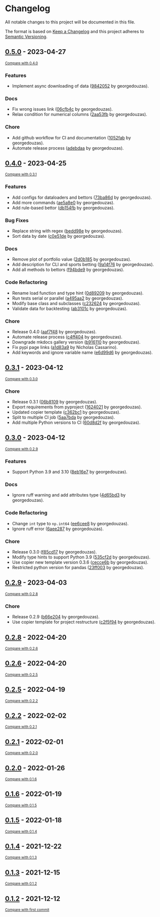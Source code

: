 # Changelog

All notable changes to this project will be documented in this file.

The format is based on [Keep a Changelog](http://keepachangelog.com/en/1.0.0/)
and this project adheres to [Semantic Versioning](http://semver.org/spec/v2.0.0.html).

<!-- insertion marker -->
## [0.5.0](https://github.com/georgedouzas/sports-betting/releases/tag/0.5.0) - 2023-04-27

<small>[Compare with 0.4.0](https://github.com/georgedouzas/sports-betting/compare/0.4.0...0.5.0)</small>

### Features

- Implement async downloading of data ([9842052](https://github.com/georgedouzas/sports-betting/commit/98420521b64825513d8b2de2b039487322babef8) by georgedouzas).

### Docs

- Fix wrong issues link ([06cfb4c](https://github.com/georgedouzas/sports-betting/commit/06cfb4c6e2a96c9441908e3ba46978dcf71f596e) by georgedouzas).
- Relax condition for numerical columns ([2aa53fb](https://github.com/georgedouzas/sports-betting/commit/2aa53fb977b0aa94d0ae0d7dfabbbf08cc9b9330) by georgedouzas).

### Chore

- Add github workflow for CI and documentation ([1052fab](https://github.com/georgedouzas/sports-betting/commit/1052fab308b8bdedc866a3fd0a304f4f8f3246f5) by georgedouzas).
- Automate release process ([adebdaa](https://github.com/georgedouzas/sports-betting/commit/adebdaa888d1684d358a236496d5e24ade9736f8) by georgedouzas).

## [0.4.0](https://github.com/georgedouzas/sports-betting/releases/tag/0.4.0) - 2023-04-25

<small>[Compare with 0.3.1](https://github.com/georgedouzas/sports-betting/compare/0.3.1...0.4.0)</small>

### Features

- Add configs for dataloaders and bettors ([73ba86d](https://github.com/georgedouzas/sports-betting/commit/73ba86db9bf279be6042cb3314ef3f54585d7603) by georgedouzas).
- Add more commands ([ae5a8e0](https://github.com/georgedouzas/sports-betting/commit/ae5a8e0fc5416724f35f6e4205ad79e6b416e37e) by georgedouzas).
- Add rule-based bettor ([db154fb](https://github.com/georgedouzas/sports-betting/commit/db154fb1265351d7c12d66b9e9adbe78bdf5910f) by georgedouzas).

### Bug Fixes

- Replace string with regex ([bedd98e](https://github.com/georgedouzas/sports-betting/commit/bedd98e17dd24d8d90d1c8b5d1f290ea7a9f054d) by georgedouzas).
- Sort data by date ([c0e51de](https://github.com/georgedouzas/sports-betting/commit/c0e51de922d7fb479dff94b98e21a7664a2310a0) by georgedouzas).

### Docs

- Remove plot of portfolio value ([2d0b185](https://github.com/georgedouzas/sports-betting/commit/2d0b185e5ad1d85634d3a14012df23e41ca223e4) by georgedouzas).
- Add description for CLI and sports betting ([9a14f76](https://github.com/georgedouzas/sports-betting/commit/9a14f762975a674106910e4136a5f11bcdbdb6ca) by georgedouzas).
- Add all methods to bettors ([f94bde9](https://github.com/georgedouzas/sports-betting/commit/f94bde98ab5b5a80abcfc1f63ea77ad1ea217097) by georgedouzas).

### Code Refactoring

- Rename load function and type hint ([0d89209](https://github.com/georgedouzas/sports-betting/commit/0d89209fadc23d0572be17f4669a9c521f78a504) by georgedouzas).
- Run tests serial or parallel ([a495aa2](https://github.com/georgedouzas/sports-betting/commit/a495aa2eb5803de498078618299d03ec2d664f78) by georgedouzas).
- Modify base class and subclasses ([c232624](https://github.com/georgedouzas/sports-betting/commit/c2326249bd0f616c845cd17ffe9b04237c28ce7b) by georgedouzas).
- Validate data for backtesting ([ab3101c](https://github.com/georgedouzas/sports-betting/commit/ab3101c3ed44f08065a30cbf63528deb6538ffdd) by georgedouzas).

### Chore

- Release 0.4.0 ([aaf7f48](https://github.com/georgedouzas/sports-betting/commit/aaf7f48cb7b05c27ed7ccb9210a47a4af482b6cb) by georgedouzas).
- Automate release process ([c4ff404](https://github.com/georgedouzas/sports-betting/commit/c4ff4041776a126b7c01e33aadc65059902831dd) by georgedouzas).
- Downgrade mkdocs gallery version ([b916110](https://github.com/georgedouzas/sports-betting/commit/b9161109feb8898a677e0bc7c96e7ac81c811953) by georgedouzas).
- Fix pypi page links ([a1d83a9](https://github.com/georgedouzas/sports-betting/commit/a1d83a9db656a9b1d95946dd3d1f584557ff3450) by Nicholas Cassarino).
- Add keywords and ignore variable name ([e6d99d6](https://github.com/georgedouzas/sports-betting/commit/e6d99d60051c96d8fbb8985850a313613f6e849f) by georgedouzas).

## [0.3.1](https://github.com/georgedouzas/sports-betting/releases/tag/0.3.1) - 2023-04-12

<small>[Compare with 0.3.0](https://github.com/georgedouzas/sports-betting/compare/0.3.0...0.3.1)</small>

### Chore

- Release 0.3.1 ([06b8109](https://github.com/georgedouzas/sports-betting/commit/06b810950aabfb8f58f57203e773aa8606ff1074) by georgedouzas).
- Export requirements from pyproject ([1624021](https://github.com/georgedouzas/sports-betting/commit/1624021c20f07be5c47c747b808ac289ec4eea96) by georgedouzas).
- Updated copier template ([c362bc1](https://github.com/georgedouzas/sports-betting/commit/c362bc11114364fe9a9eca6e55a3e51bd2d94465) by georgedouzas).
- Split to multiple CI job ([5aa7bda](https://github.com/georgedouzas/sports-betting/commit/5aa7bda2cd0d037d5ab0d95fb93115e53fb332fc) by georgedouzas).
- Add multiple Python versions to CI ([60d8d2f](https://github.com/georgedouzas/sports-betting/commit/60d8d2f715158a9bd03ce43fd4c64e781222046f) by georgedouzas).

## [0.3.0](https://github.com/georgedouzas/sports-betting/releases/tag/0.3.0) - 2023-04-12

<small>[Compare with 0.2.9](https://github.com/georgedouzas/sports-betting/compare/0.2.9...0.3.0)</small>

### Features

- Support Python 3.9 and 3.10 ([8eb16e7](https://github.com/georgedouzas/sports-betting/commit/8eb16e7e0272c0897444ef01e02d200de3af8d52) by georgedouzas).

### Docs

- Ignore ruff warning and add attributes type ([4d65bd3](https://github.com/georgedouzas/sports-betting/commit/4d65bd39b6c6e3a4cebb1d87b194c1238bfa8228) by georgedouzas).

### Code Refactoring

- Change `int` type to `np.int64` ([ee6cee8](https://github.com/georgedouzas/sports-betting/commit/ee6cee856381e7eae83e460f9ac4ac4eb2e6f490) by georgedouzas).
- Ignore ruff error ([6aee287](https://github.com/georgedouzas/sports-betting/commit/6aee2870929bbed707fc782ecb03e55fc9e62a25) by georgedouzas).

### Chore

- Release 0.3.0 ([f85cd17](https://github.com/georgedouzas/sports-betting/commit/f85cd17c34f273e4849608c6734bf6c7a1c7d13b) by georgedouzas).
- Modify type hints to support Python 3.9 ([535cf2d](https://github.com/georgedouzas/sports-betting/commit/535cf2d91db7eed894a678815a87ec951a8e3f3e) by georgedouzas).
- Use copier new template version 0.3.6 ([cecce6b](https://github.com/georgedouzas/sports-betting/commit/cecce6b5379588dcdd57a6b7c0ba4cf6231109f7) by georgedouzas).
- Restricted python version for pandas ([23ff003](https://github.com/georgedouzas/sports-betting/commit/23ff00333fbafaab033c1aa2f5111e02a9c35e34) by georgedouzas).

## [0.2.9](https://github.com/georgedouzas/sports-betting/releases/tag/0.2.9) - 2023-04-03

<small>[Compare with 0.2.8](https://github.com/georgedouzas/sports-betting/compare/0.2.8...0.2.9)</small>

### Chore

- Release 0.2.9 ([b66e204](https://github.com/georgedouzas/sports-betting/commit/b66e204ea7fb20aa1e6f475e7ecc2ae66e857144) by georgedouzas).
- Use copier template for project restructure ([c2f5f94](https://github.com/georgedouzas/sports-betting/commit/c2f5f942f37964521da679c1f5fd49335f5ce89c) by georgedouzas).

## [0.2.8](https://github.com/georgedouzas/sports-betting/releases/tag/0.2.8) - 2022-04-20

<small>[Compare with 0.2.6](https://github.com/georgedouzas/sports-betting/compare/0.2.6...0.2.8)</small>

## [0.2.6](https://github.com/georgedouzas/sports-betting/releases/tag/0.2.6) - 2022-04-20

<small>[Compare with 0.2.5](https://github.com/georgedouzas/sports-betting/compare/0.2.5...0.2.6)</small>

## [0.2.5](https://github.com/georgedouzas/sports-betting/releases/tag/0.2.5) - 2022-04-19

<small>[Compare with 0.2.2](https://github.com/georgedouzas/sports-betting/compare/0.2.2...0.2.5)</small>

## [0.2.2](https://github.com/georgedouzas/sports-betting/releases/tag/0.2.2) - 2022-02-02

<small>[Compare with 0.2.1](https://github.com/georgedouzas/sports-betting/compare/0.2.1...0.2.2)</small>

## [0.2.1](https://github.com/georgedouzas/sports-betting/releases/tag/0.2.1) - 2022-02-01

<small>[Compare with 0.2.0](https://github.com/georgedouzas/sports-betting/compare/0.2.0...0.2.1)</small>

## [0.2.0](https://github.com/georgedouzas/sports-betting/releases/tag/0.2.0) - 2022-01-26

<small>[Compare with 0.1.6](https://github.com/georgedouzas/sports-betting/compare/0.1.6...0.2.0)</small>

## [0.1.6](https://github.com/georgedouzas/sports-betting/releases/tag/0.1.6) - 2022-01-19

<small>[Compare with 0.1.5](https://github.com/georgedouzas/sports-betting/compare/0.1.5...0.1.6)</small>

## [0.1.5](https://github.com/georgedouzas/sports-betting/releases/tag/0.1.5) - 2022-01-18

<small>[Compare with 0.1.4](https://github.com/georgedouzas/sports-betting/compare/0.1.4...0.1.5)</small>

## [0.1.4](https://github.com/georgedouzas/sports-betting/releases/tag/0.1.4) - 2021-12-22

<small>[Compare with 0.1.3](https://github.com/georgedouzas/sports-betting/compare/0.1.3...0.1.4)</small>

## [0.1.3](https://github.com/georgedouzas/sports-betting/releases/tag/0.1.3) - 2021-12-15

<small>[Compare with 0.1.2](https://github.com/georgedouzas/sports-betting/compare/0.1.2...0.1.3)</small>

## [0.1.2](https://github.com/georgedouzas/sports-betting/releases/tag/0.1.2) - 2021-12-12

<small>[Compare with first commit](https://github.com/georgedouzas/sports-betting/compare/2c65959823425542ad9973aaf331487aa6e8a429...0.1.2)</small>

